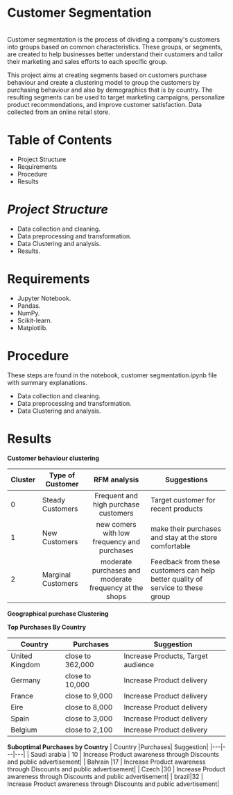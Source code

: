 # **Customer Segmentation**
<br>
Customer segmentation is the process of dividing a company's customers into groups based on common characteristics. These groups, or 
segments, are created to help businesses better understand their customers and tailor their marketing and sales efforts to each specific group.

<br>

  This project aims at creating segments based on customers purchase behaviour and create a clustering model to group the customers by purchasing 
behaviour and also by demographics that is by country. The resulting segments can be used to target marketing campaigns, personalize product 
recommendations, and improve customer satisfaction. Data collected from an online retail store.


# **Table of Contents**
* Project Structure
* Requirements
* Procedure
* Results


# ***Project Structure***
* Data collection and cleaning.
* Data preprocessing and transformation.
* Data Clustering and analysis.
* Results.


# **Requirements**

* Jupyter Notebook.
* Pandas.
* NumPy.
* Scikit-learn.
* Matplotlib.

# **Procedure**

These steps are found in the notebook, customer segmentation.ipynb file with summary explanations.

* Data collection and cleaning.
* Data preprocessing and transformation.
* Data Clustering and analysis.

# **Results**

**Customer behaviour clustering**

| Cluster | Type of Customer | RFM analysis| Suggestions |
|---|---|:---:|---|
| 0 | Steady Customers  |Frequent and high purchase customers | Target customer for recent products |
| 1 | New Customers | new comers with low frequency and purchases| make their purchases and stay at the store comfortable |
| 2 | Marginal Customers |moderate purchases and moderate frequency at the shops | Feedback from these customers can help better quality of service to these group|

**Geographical purchase Clustering**

**Top Purchases By Country**
 
| Country |Purchases| Suggestion|
|---|---|---|
| United Kingdom |close to 362,000  | Increase Products, Target audience| 
| Germany |close to 10,000  |Increase Product delivery| 
| France |close to 9,000  |Increase Product delivery| 
| Eire|close to 8,000  |Increase Product delivery|
| Spain |close to 3,000  |Increase Product delivery|
|Belgium|close to 2,100  |Increase Product delivery|


**Suboptimal Purchases by Country**
| Country |Purchases| Suggestion|
|---|---|---|
| Saudi arabia | 10  | Increase Product awareness through Discounts and public advertisement| 
| Bahrain |17 | Increase Product awareness through Discounts and public advertisement| 
| Czech |30 | Increase Product awareness through Discounts and public advertisement| 
| brazil|32  | Increase Product awareness through Discounts and public advertisement|


